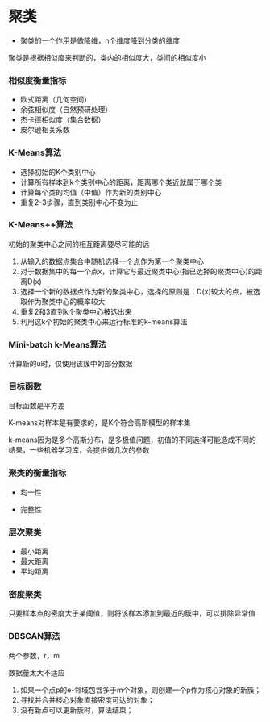 # 聚类

- 聚类的一个作用是做降维，n个维度降到分类的维度

聚类是根据相似度来判断的，类内的相似度大，类间的相似度小

### 相似度衡量指标

- 欧式距离（几何空间）
- 余弦相似度（自然预研处理）
- 杰卡德相似度（集合数据）
- 皮尔逊相关系数

### K-Means算法

- 选择初始的K个类别中心
- 计算所有样本到k个类别中心的距离，距离哪个类近就属于哪个类
- 计算每个类的均值（中值）作为新的类别中心
- 重复2-3步骤，直到类别中心不变为止

### K-Means++算法

初始的聚类中心之间的相互距离要尽可能的远

1. 从输入的数据点集合中随机选择一个点作为第一个聚类中心
2. 对于数据集中的每一个点x，计算它与最近聚类中心(指已选择的聚类中心)的距离D(x)
3. 选择一个新的数据点作为新的聚类中心，选择的原则是：D(x)较大的点，被选取作为聚类中心的概率较大
4. 重复2和3直到k个聚类中心被选出来
5. 利用这k个初始的聚类中心来运行标准的k-means算法

### Mini-batch k-Means算法

计算新的u时，仅使用该簇中的部分数据

### 目标函数

目标函数是平方差

K-means对样本是有要求的，是K个符合高斯模型的样本集

k-means因为是多个高斯分布，是多极值问题，初值的不同选择可能造成不同的结果，一些机器学习库，会提供做几次的参数

### 聚类的衡量指标

- 均一性

- 完整性

### 层次聚类

- 最小距离
- 最大距离
- 平均距离

### 密度聚类

只要样本点的密度大于某阈值，则将该样本添加到最近的簇中，可以排除异常值

### DBSCAN算法

两个参数，r，m

数据量太大不适应

1. 如果一个点p的e-邻域包含多于m个对象，则创建一个p作为核心对象的新簇；
2. 寻找并合并核心对象直接密度可达的对象；
3. 没有新点可以更新簇时，算法结束；

